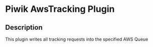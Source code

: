 # Piwik AwsTracking Plugin

## Description

This plugin writes all tracking requests into the specified AWS Queue


